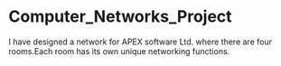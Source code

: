 # Computer_Networks_Project
 I have designed a network for APEX  software Ltd. where there are four rooms.Each room has its own  unique networking functions.
